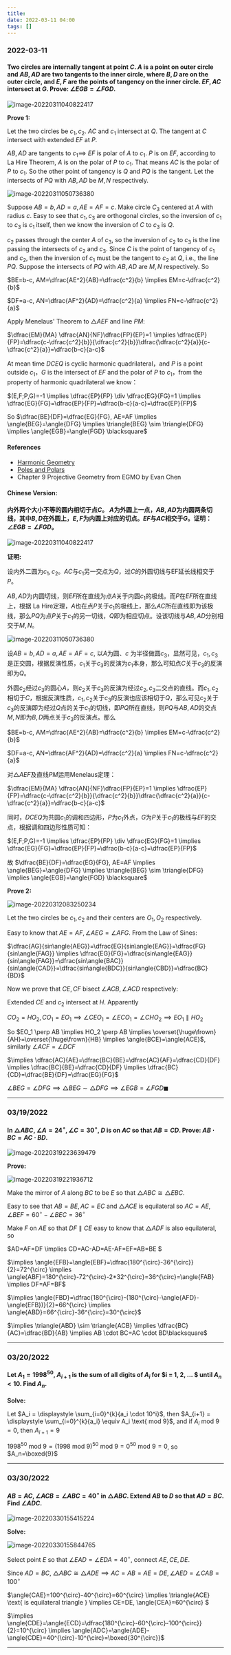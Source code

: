 ```yaml
---
title:
date: 2022-03-11 04:00
tags: []
---
```


### 2022-03-11

#### Two circles are internally tangent at point $C$. $A$ is a point on outer circle and $AB, AD$ are two tangents to the inner circle, where $B, D$ are on the outer circle, and $E, F$ are the points of tangency on the inner circle. $EF, AC$ intersect at $G$. Prove: $\angle{EGB}=\angle{FGD}$.

![image-20220311040822417](/assets/images/2022-03/image-20220311040822417.png)

**Prove 1:**

Let the two circles be $c_1,c_2$. $AC$ and $c_1$ intersect at $Q$. The tangent at $C$ intersect with extended $EF$ at $P$.

$AB,AD$ are tangents to $c_1 \implies$ $EF$ is polar of $A$ to $c_1$. $P$ is on $EF$, according to La Hire Theorem, $A$ is on the polar of $P$ to $c_1$. That means $AC$ is the polar of $P$ to $c_1$. So the other point of tangency is $Q$ and $PQ$ is the tangent.  Let the intersects of $PQ$ with $AB,AD$ be $M, N$ respectively.

![image-20220311050736380](/assets/images/2022-03/image-20220311043453448.png)

Suppose $AB=b, AD=a, AE=AF=c$. Make circle $C_3$ centered at $A$ with radius $c$. Easy to see that $c_1, c_3$ are orthogonal circles, so the inversion of $c_1$ to $c_3$ is $c_1$ itself, then we know the inversion of $C$ to $c_3$ is $Q$.

$c_2$ passes through the center $A$ of $c_3$, so the inversion of $c_2$ to $c_3$ is the line passing the intersects of $c_2$ and $c_3$. Since $C$ is the point of tangency of $c_1$ and $c_2$, then the inversion of $c_1$ must be the tangent to $c_2$ at $Q$, i.e., the line $PQ$. Suppose the intersects of $PQ$ with $AB, AD$ are $M, N$ respectively. So

$BE=b-c, AM=\dfrac{AE^2}{AB}=\dfrac{c^2}{b} \implies EM=c-\dfrac{c^2}{b}$

$DF=a-c, AN=\dfrac{AF^2}{AD}=\dfrac{c^2}{a} \implies FN=c-\dfrac{c^2}{a}$

Apply Menelaus' Theorem to $\triangle{AEF}$ and line $PM$:

$\dfrac{EM}{MA} \dfrac{AN}{NF}\dfrac{FP}{EP}=1 \implies \dfrac{EP}{FP}=\dfrac{c-\dfrac{c^2}{b}}{\dfrac{c^2}{b}}\dfrac{\dfrac{c^2}{a}}{c-\dfrac{c^2}{a}}=\dfrac{b-c}{a-c}$

At mean time $DCEQ$ is cyclic harmonic quadrilateral，and $P$ is a point outside $c_1$，$G$ is the intersect of $EF$ and the polar of $P$ to $c_1$，from the property of harmonic quadrilateral we know：

$(E,F;P,G)=-1 \implies \dfrac{EP}{FP} \div \dfrac{EG}{FG}=1 \implies \dfrac{EG}{FG}=\dfrac{EP}{FP}=\dfrac{b-c}{a-c}=\dfrac{EP}{FP}$

So $\dfrac{BE}{DF}=\dfrac{EG}{FG}, AE=AF \implies \angle{BEG}=\angle{DFG} \implies \triangle{BEG} \sim \triangle{DFG} \implies \angle{EGB}=\angle{FGD} \blacksquare$

#### References

* [Harmonic Geometry](https://mathcsr.org/articles/problemsolving/Vol2_No3/harmonic-geometry)
* [Poles and Polars](https://mathcsr.org/articles/problemsolving/Vol2_No3/poles-and-polars)
* Chapter 9 Projective Geometry from EGMO by Evan Chen

####  Chinese Version:

#### 内外两个大小不等的圆内相切于点$C$。 $A$为外圆上一点，$AB,AD$为内圆两条切线，其中$B,D$在外圆上，$E,F$为内圆上对应的切点。$EF$与$AC$相交于$G$。证明：$\angle{EGB}=\angle{FGD}$。

![image-20220311040822417](/assets/images/2022-03/image-20220311040822417.png)

**证明:**

设内外二圆为$c_1, c_2$。$AC$与$c_1$另一交点为$Q$，过$C$的外圆切线与EF延长线相交于$P$。

$AB,AD$为内圆切线，则$EF$所在直线为点$A$关于内圆$c_1$的极线。而$P$在$EF$所在直线上，根据 La Hire定理，$A$也在点$P$关于$c_1$的极线上，那么$AC$所在直线即为该极线，那么$PQ$为点$P$关于$c_1$的另一切线，$Q$即为相应切点。设该切线与$AB,AD$分别相交于$M,N$。

![image-20220311050736380](/assets/images/2022-03/image-20220311043453448.png)

设$AB=b,AD=a,AE=AF=c$, 以$A$为圆、$c$ 为半径做圆$c_3$，显然可见，$c_1, c_3$是正交圆，根据反演性质，$c_1$关于$c_3$的反演为$c_1$本身，那么可知点$C$关于$c_3$的反演即为$Q$。

外圆$c_2$经过$c_3$的圆心$A$，则$c_2$关于$c_3$的反演为经过$c_2, c_3$二交点的直线。而$c_1, c_2$相切于$C$，根据反演性质，$c_1,c_2$关于$c_3$的反演也应该相切于$Q$，那么可见$c_2$关于$c_3$的反演即为经过$Q$点的关于$c_1$的切线，即$PQ$所在直线，则$PQ$与$AB,AD$的交点$M,N$即为$B,D$两点关于$c_3$的反演点。那么

$BE=b-c, AM=\dfrac{AE^2}{AB}=\dfrac{c^2}{b} \implies EM=c-\dfrac{c^2}{b}$

$DF=a-c, AN=\dfrac{AF^2}{AD}=\dfrac{c^2}{a} \implies FN=c-\dfrac{c^2}{a}$

对$\triangle{AEF}$及直线$PM$运用Menelaus定理：

$\dfrac{EM}{MA} \dfrac{AN}{NF}\dfrac{FP}{EP}=1 \implies \dfrac{EP}{FP}=\dfrac{c-\dfrac{c^2}{b}}{\dfrac{c^2}{b}}\dfrac{\dfrac{c^2}{a}}{c-\dfrac{c^2}{a}}=\dfrac{b-c}{a-c}$

同时，$DCEQ$为共圆$c_1$的调和四边形，$P$为$c_1$外点，$G$为$P$关于$c_1$的极线与$EF$的交点，根据调和四边形性质可知：

$(E,F;P,G)=-1 \implies \dfrac{EP}{FP} \div \dfrac{EG}{FG}=1 \implies \dfrac{EG}{FG}=\dfrac{EP}{FP}=\dfrac{b-c}{a-c}=\dfrac{EP}{FP}$

故 $\dfrac{BE}{DF}=\dfrac{EG}{FG}, AE=AF \implies \angle{BEG}=\angle{DFG} \implies \triangle{BEG} \sim \triangle{DFG} \implies \angle{EGB}=\angle{FGD} \blacksquare$

**Prove 2:**

![image-20220312083250234](/assets/images/2022-03/image-20220312083250234.png)

Let the two circles be $c_1,c_2$ and their centers are $O_1, O_2$ respectively.

Easy to know that $AE=AF, \angle{AEG}=\angle{AFG}$. From the Law of Sines:

$\dfrac{AG}{sin\angle{AEG}}=\dfrac{EG}{sin\angle{EAG}}=\dfrac{FG}{sin\angle{FAG}} \implies \dfrac{EG}{FG}=\dfrac{sin\angle{EAG}}{sin\angle{FAG}}=\dfrac{sin\angle{BAC}}{sin\angle{CAD}}=\dfrac{sin\angle{BDC}}{sin\angle{CBD}}=\dfrac{BC}{BD}$

Now we prove that $CE, CF$ bisect $\angle{ACB}, \angle{ACD}$ respectively:

Extended $CE$  and $c_2$ intersect at $H$. Apparently

$CO_2=HO_2, CO_1=EO_1 \implies \angle{CEO_1}=\angle{ECO_1}=\angle{CHO_2} \implies EO_1 \parallel HO_2$

So $EO_1 \perp AB \implies HO_2 \perp AB \implies \overset{\huge\frown}{AH}=\overset{\huge\frown}{HB} \implies \angle{BCE}=\angle{ACE}$, similarly $\angle{ACF}=\angle{DCF}$

$\implies \dfrac{AC}{AE}=\dfrac{BC}{BE}=\dfrac{AC}{AF}=\dfrac{CD}{DF} \implies \dfrac{BC}{BE}=\dfrac{CD}{DF} \implies \dfrac{BC}{CD}=\dfrac{BE}{DF}=\dfrac{EG}{FG}$

$\angle{BEG}=\angle{DFG} \implies \triangle{BEG} \sim \triangle{DFG} \implies \angle{EGB}=\angle{FGD}\blacksquare$

---

### 03/19/2022

#### In $\triangle{ABC}$, $\angle{A}=24^{\circ}, \angle{C}=30^{\circ}$, $D$ is on $AC$ so that $AB=CD$. Prove: $AB \cdot BC=AC \cdot BD$.

![image-20220319223639479](/assets/images/2022-03/image-20220319223639479.png)

**Prove:**

![image-20220319221936712](/assets/images/2022-03/image-20220319221936712.png)

Make the mirror of $A$ along $BC$ to be $E$ so that $\triangle{ABC} \cong \triangle{EBC}$.

Easy to see that $AB=BE, AC=EC$ and $\triangle{ACE}$ is equilateral so $AC=AE, \angle{BEF}=60^{\circ}-\angle{BEC}=36^{\circ}$

Make $F$ on $AE$ so that $DF \parallel CE$ easy to know that $\triangle{ADF}$ is also equilateral, so

$AD=AF=DF \implies CD=AC-AD=AE-AF=EF=AB=BE $

$\implies \angle{EFB}=\angle{EBF}=\dfrac{180^{\circ}-36^{\circ}}{2}=72^{\circ} \implies \angle{ABF}=180^{\circ}-72^{\circ}-2*32^{\circ}=36^{\circ}=\angle{FAB} \implies DF=AF=BF$

$\implies \angle{FBD}=\dfrac{180^{\circ}-(180^{\circ}-\angle{AFD}-\angle{EFB})}{2}=66^{\circ} \implies \angle{ABD}=66^{\circ}-36^{\circ}=30^{\circ}$

$\implies \triangle{ABD} \sim \triangle{ACB} \implies \dfrac{BC}{AC}=\dfrac{BD}{AB} \implies AB \cdot BC=AC \cdot BD\blacksquare$

---

### 03/20/2022

#### Let $A_1=1998^{50}$, $A_{i+1}$ is the sum of all digits of $A_i$ for $i = 1, 2, ... $ until $A_n < 10$. Find $A_n$.

**Solve:**

Let $A_i = \displaystyle \sum_{i=0}^{k}{a_i \cdot 10^i}$, then $A_{i+1} = \displaystyle \sum_{i=0}^{k}{a_i} \equiv A_i \text{ mod 9}$, and if $A_i \text{ mod 9} = 0$, then $A_{i+1}=9$

$1998^{50} \text{ mod 9} = (1998 \text{ mod 9})^{50} \text{ mod 9}=0^50 \text{ mod 9}=0$, so $A_n=\boxed{9}$

---

### 03/30/2022

#### $AB=AC, \angle{ACB}=\angle{ABC}=40^{\circ}$ in $\triangle{ABC}$. Extend $AB$ to $D$ so that $AD=BC$. Find $\angle{ADC}$.

![image-20220330155415224](/assets/images/2022-03/image-20220330155415224.png)

**Solve:**

![image-20220330155844765](/assets/images/2022-03/image-20220330155844765.png)

Select point $E$ so that $\angle{EAD}=\angle{EDA}=40^{\circ}$, connect $AE,CE,DE$.

Since $AD=BC$, $\triangle{ABC} \cong \triangle{ADE} \implies AC=AB=AE=DE, \angle{AED}=\angle{CAB}=100^{\circ}$

$\angle{CAE}=100^{\circ}-40^{\circ}=60^{\circ} \implies \triangle{ACE} \text{ is equilateral triangle } \implies CE=DE, \angle{CEA}=60^{\circ} $

$\implies \angle{CDE}=\angle{ECD}=\dfrac{180^{\circ}-60^{\circ}-100^{\circ}}{2}=10^{\circ} \implies \angle{ADC}=\angle{ADE}-\angle{CDE}=40^{\circ}-10^{\circ}=\boxed{30^{\circ}}$

---





